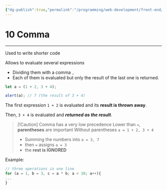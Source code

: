 ```yaml
---
{"dg-publish":true,"permalink":"/programming/web-development/front-end/javascript-vanilla/01-basics/06-basic-operators/10-comma/","tags":["programming","webdevelopment","frontend","JavaScript"],"created":"2024-11-09T11:30:42.371+08:00"}
---
```



# 10 Comma

---

Used to write shorter code

Allows to evaluate several expressions

- Dividing them with a comma `,`
- Each of them is evaluated but only the result of the last one is returned.

```javascript
let a = (1 + 2, 3 + 4);

alert(a); // 7 (the result of 3 + 4)
```

The first expression `1 + 2` is evaluated and its **result is thrown away**.

Then, `3 + 4` is evaluated and **_returned as the result_**.

> [!Caution] Comma has a very low precedence
> Lower than `=`, **parentheses** are important
> Without parentheses `a = 1 + 2, 3 + 4`
>
> - Summing the numbers into `a = 3, 7`
> - then `=` assigns `a = 3`
> - the **rest is IGNORED**

Example:

```javascript
// three operations in one line
for (a = 1, b = 3, c = a * b; a < 10; a++){
...
}
```
